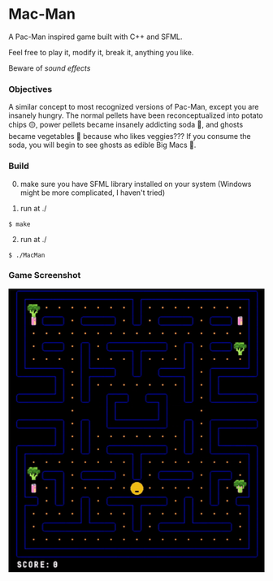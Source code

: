 # Mac-Man
A Pac-Man inspired game built with C++ and SFML.

Feel free to play it, modify it, break it, anything you like.

Beware of *sound effects*

### Objectives
A similar concept to most recognized versions of Pac-Man, except you are insanely hungry. The normal pellets have been reconceptualized into potato chips 🟡, power pellets became insanely addicting soda 🥤, and ghosts became vegetables 🥦 because who likes veggies??? If you consume the soda, you will begin to see ghosts as edible Big Macs 🍔.

### Build
0. make sure you have SFML library installed on your system (Windows might be more complicated, I haven't tried)

1. run at ./
```
$ make
```

2. run at ./
```
$ ./MacMan
```

### Game Screenshot
<div style="text-align:center">
  <img src="./pac.gif" alt="Game Screenshot">
</div>
